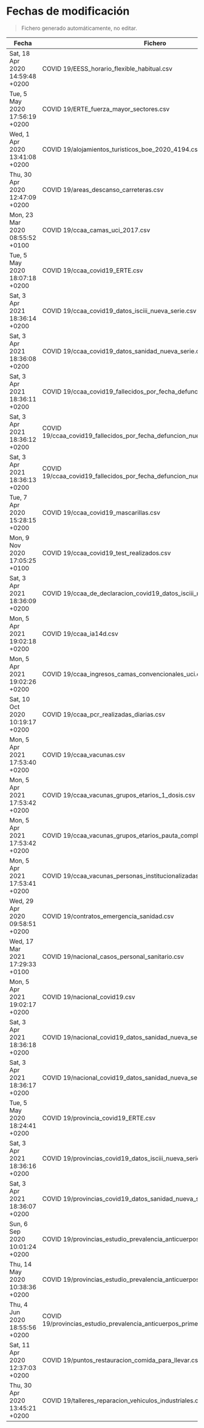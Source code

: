 # Fechas de modificación

> Fichero generado automáticamente, no editar.

| Fecha                           | Fichero                  |
|---------------------------------|--------------------------|
| Sat, 18 Apr 2020 14:59:48 +0200  | COVID 19/EESS_horario_flexible_habitual.csv |
| Tue, 5 May 2020 17:56:19 +0200  | COVID 19/ERTE_fuerza_mayor_sectores.csv |
| Wed, 1 Apr 2020 13:41:08 +0200  | COVID 19/alojamientos_turisticos_boe_2020_4194.csv |
| Thu, 30 Apr 2020 12:47:09 +0200  | COVID 19/areas_descanso_carreteras.csv |
| Mon, 23 Mar 2020 08:55:52 +0100  | COVID 19/ccaa_camas_uci_2017.csv |
| Tue, 5 May 2020 18:07:18 +0200  | COVID 19/ccaa_covid19_ERTE.csv |
| Sat, 3 Apr 2021 18:36:14 +0200  | COVID 19/ccaa_covid19_datos_isciii_nueva_serie.csv |
| Sat, 3 Apr 2021 18:36:08 +0200  | COVID 19/ccaa_covid19_datos_sanidad_nueva_serie.csv |
| Sat, 3 Apr 2021 18:36:11 +0200  | COVID 19/ccaa_covid19_fallecidos_por_fecha_defuncion_nueva_serie.csv |
| Sat, 3 Apr 2021 18:36:12 +0200  | COVID 19/ccaa_covid19_fallecidos_por_fecha_defuncion_nueva_serie_long.csv |
| Sat, 3 Apr 2021 18:36:13 +0200  | COVID 19/ccaa_covid19_fallecidos_por_fecha_defuncion_nueva_serie_original.csv |
| Tue, 7 Apr 2020 15:28:15 +0200  | COVID 19/ccaa_covid19_mascarillas.csv |
| Mon, 9 Nov 2020 17:05:25 +0100  | COVID 19/ccaa_covid19_test_realizados.csv |
| Sat, 3 Apr 2021 18:36:09 +0200  | COVID 19/ccaa_de_declaracion_covid19_datos_isciii_nueva_serie.csv |
| Mon, 5 Apr 2021 19:02:18 +0200  | COVID 19/ccaa_ia14d.csv |
| Mon, 5 Apr 2021 19:02:26 +0200  | COVID 19/ccaa_ingresos_camas_convencionales_uci.csv |
| Sat, 10 Oct 2020 10:19:17 +0200  | COVID 19/ccaa_pcr_realizadas_diarias.csv |
| Mon, 5 Apr 2021 17:53:40 +0200  | COVID 19/ccaa_vacunas.csv |
| Mon, 5 Apr 2021 17:53:42 +0200  | COVID 19/ccaa_vacunas_grupos_etarios_1_dosis.csv |
| Mon, 5 Apr 2021 17:53:42 +0200  | COVID 19/ccaa_vacunas_grupos_etarios_pauta_completa.csv |
| Mon, 5 Apr 2021 17:53:41 +0200  | COVID 19/ccaa_vacunas_personas_institucionalizadas.csv |
| Wed, 29 Apr 2020 09:58:51 +0200  | COVID 19/contratos_emergencia_sanidad.csv |
| Wed, 17 Mar 2021 17:29:33 +0100  | COVID 19/nacional_casos_personal_sanitario.csv |
| Mon, 5 Apr 2021 19:02:17 +0200  | COVID 19/nacional_covid19.csv |
| Sat, 3 Apr 2021 18:36:18 +0200  | COVID 19/nacional_covid19_datos_sanidad_nueva_serie.csv |
| Sat, 3 Apr 2021 18:36:17 +0200  | COVID 19/nacional_covid19_datos_sanidad_nueva_serie_grupos_edad.csv |
| Tue, 5 May 2020 18:24:41 +0200  | COVID 19/provincia_covid19_ERTE.csv |
| Sat, 3 Apr 2021 18:36:16 +0200  | COVID 19/provincias_covid19_datos_isciii_nueva_serie.csv |
| Sat, 3 Apr 2021 18:36:07 +0200  | COVID 19/provincias_covid19_datos_sanidad_nueva_serie.csv |
| Sun, 6 Sep 2020 10:01:24 +0200  | COVID 19/provincias_estudio_prevalencia_anticuerpos_final.csv |
| Thu, 14 May 2020 10:38:36 +0200  | COVID 19/provincias_estudio_prevalencia_anticuerpos_primera_ronda.csv |
| Thu, 4 Jun 2020 18:55:56 +0200  | COVID 19/provincias_estudio_prevalencia_anticuerpos_primera_y_segunda_ronda.csv |
| Sat, 11 Apr 2020 12:37:03 +0200  | COVID 19/puntos_restauracion_comida_para_llevar.csv |
| Thu, 30 Apr 2020 13:45:21 +0200  | COVID 19/talleres_reparacion_vehiculos_industriales.csv |
